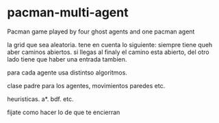 # pacman-multi-agent
Pacman game played by four ghost agents and one pacman agent


la grid que sea aleatoria. tene en cuenta lo siguiente:
siempre tiene queh aber caminos abiertos.
si llegas al finaly el camino esta abierto, del otro lado tiene que haber una entrada tambien.


para cada agente usa distintso algoritmos.



clase padre para los agentes, movimientos paredes etc.

heuristicas.
a*.
bdf.
etc.


fijate como hacer lo de que te encierran
